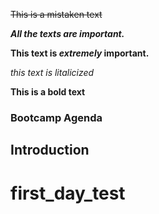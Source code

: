 ~~This is a mistaken text~~

***All the texts are important.***

**This text is _extremely_ important.**

_this text is litalicized_

**This is a bold text**
### Bootcamp Agenda 
## Introduction 
# first_day_test

